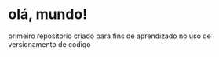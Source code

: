 # olá, mundo!
 primeiro repositorio
 criado para fins de aprendizado no uso de versionamento de codigo
 
